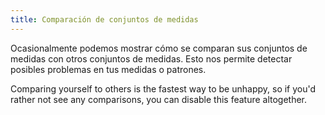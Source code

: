 ```yaml
---
title: Comparación de conjuntos de medidas
---
```


Ocasionalmente podemos mostrar cómo se comparan sus conjuntos de medidas con otros conjuntos de medidas. Esto nos permite detectar posibles problemas en tus medidas o patrones.

Comparing yourself to others is the fastest way to be unhappy, so if you'd rather not see any comparisons, you can disable this feature altogether.
